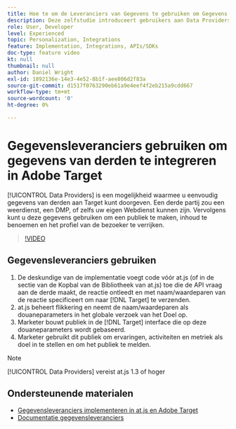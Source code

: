 ```yaml
---
title: Hoe te om de Leveranciers van Gegevens te gebruiken om Gegevens van de derde te integreren
description: Deze zelfstudie introduceert gebruikers aan Data Providers. Leer hoe u de functie Data Providers kunt gebruiken om gegevens van derden eenvoudig door te geven aan Adobe Target.
role: User, Developer
level: Experienced
topic: Personalization, Integrations
feature: Implementation, Integrations, APIs/SDKs
doc-type: feature video
kt: null
thumbnail: null
author: Daniel Wright
exl-id: 1892136e-14e3-4e52-8b1f-aee806d2f83a
source-git-commit: d1517f0763290eb61a9e4eef4f2eb215a9cdd667
workflow-type: tm+mt
source-wordcount: '0'
ht-degree: 0%

---
```


# Gegevensleveranciers gebruiken om gegevens van derden te integreren in Adobe Target

[!UICONTROL Data Providers] is een mogelijkheid waarmee u eenvoudig gegevens van derden aan Target kunt doorgeven.  Een derde partij zou een weerdienst, een DMP, of zelfs uw eigen Webdienst kunnen zijn. Vervolgens kunt u deze gegevens gebruiken om een publiek te maken, inhoud te benoemen en het profiel van de bezoeker te verrijken.

>[!VIDEO](https://video.tv.adobe.com/v/22349/?quality=12)

## Gegevensleveranciers gebruiken

1. De deskundige van de implementatie voegt code vóór at.js (of in de sectie van de Kopbal van de Bibliotheek van at.js) toe die de API vraag aan de derde maakt, de reactie ontleedt en met naam/waardeparen van de reactie specificeert om naar [!DNL Target] te verzenden.
1. at.js beheert flikkering en neemt de naam/waardeparen als douaneparameters in het globale verzoek van het Doel op.
1. Marketer bouwt publiek in de [!DNL Target] interface die op deze douaneparameters wordt gebaseerd.
1. Marketer gebruikt dit publiek om ervaringen, activiteiten en metriek als doel in te stellen en om het publiek te melden.

>[!NOTE]
>
>[!UICONTROL Data Providers] vereist at.js 1.3 of hoger

## Ondersteunende materialen

* [Gegevensleveranciers implementeren in at.js en Adobe Target](implement-data-providers-to-integrate-third-party-data.md)
* [Documentatie gegevensleveranciers](https://experienceleague.adobe.com/docs/target/using/implement-target/client-side/at-js-implementation/functions-overview/targetgobalsettings.html?lang=en#data-providers)
